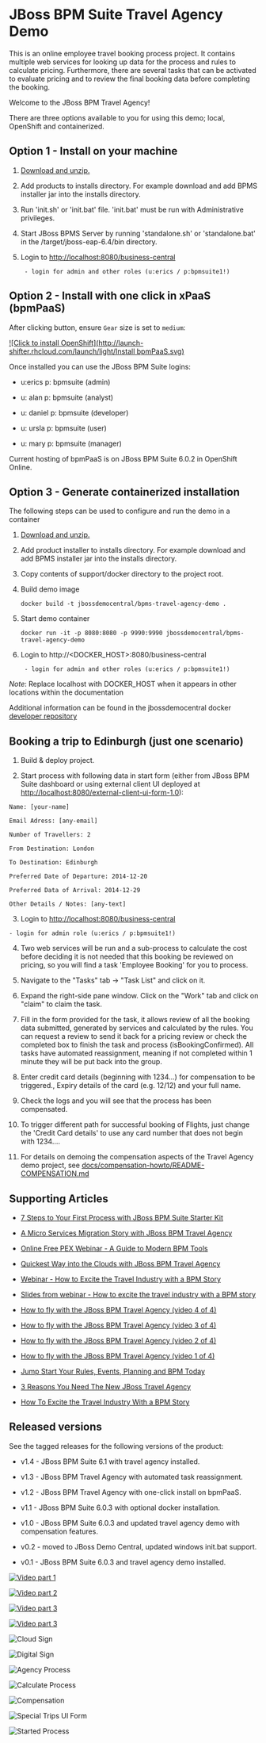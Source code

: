 JBoss BPM Suite Travel Agency Demo
==================================
This is an online employee travel booking process project. It contains multiple web services for looking up data for the process
and rules to calculate pricing. Furthermore, there are several tasks that can be activated to evaluate pricing and to review the
final booking data before completing the booking.

Welcome to the JBoss BPM Travel Agency!

There are three options available to you for using this demo; local, OpenShift and containerized.


Option 1 - Install on your machine
----------------------------------
1. [Download and unzip.](https://github.com/jbossdemocentral/bpms-travel-agency-demo/archive/master.zip)

2. Add products to installs directory. For example download and add BPMS installer jar into the installs directory.

3. Run 'init.sh' or 'init.bat' file. 'init.bat' must be run with Administrative privileges.

4. Start JBoss BPMS Server by running 'standalone.sh' or 'standalone.bat' in the <path-to-project>/target/jboss-eap-6.4/bin directory.

5. Login to [http://localhost:8080/business-central](http://localhost:8080/business-central)

    ```
     - login for admin and other roles (u:erics / p:bpmsuite1!)
    ```


Option 2 - Install with one click in xPaaS (bpmPaaS)
----------------------------------------------------
After clicking button, ensure `Gear` size is set to `medium`:
  
[![Click to install OpenShift](http://launch-shifter.rhcloud.com/launch/light/Install bpmPaaS.svg)](https://openshift.redhat.com/app/console/application_type/custom?&cartridges[]=https://raw.githubusercontent.com/jbossdemocentral/cartridge-bpmPaaS-travel-agency-demo/master/metadata/manifest.yml&name=travelagency&gear_profile=medium&initial_git_url=)

Once installed you can use the JBoss BPM Suite logins: 

   * u:erics   p: bpmsuite  (admin)

   * u: alan   p: bpmsuite  (analyst)

   * u: daniel p: bpmsuite (developer)

   * u: ursla  p: bpmsuite (user)

   * u: mary   p: bpmsuite (manager)

Current hosting of bpmPaaS is on JBoss BPM Suite 6.0.2 in OpenShift Online.


Option 3 - Generate containerized installation
----------------------------------------------
The following steps can be used to configure and run the demo in a container

1. [Download and unzip.](https://github.com/jbossdemocentral/bpms-travel-agency-demo/archive/master.zip)

2. Add product installer to installs directory. For example download and add BPMS installer jar into the installs directory.

3. Copy contents of support/docker directory to the project root.

4. Build demo image

	```
	docker build -t jbossdemocentral/bpms-travel-agency-demo .
	```
5. Start demo container

	```
	docker run -it -p 8080:8080 -p 9990:9990 jbossdemocentral/bpms-travel-agency-demo
	```
6. Login to http://&lt;DOCKER_HOST&gt;:8080/business-central
  
    ```
     - login for admin and other roles (u:erics / p:bpmsuite1!)
    ```
    
*Note*: Replace localhost with DOCKER_HOST when it appears in other locations within the documentation

Additional information can be found in the jbossdemocentral docker [developer repository](https://github.com/jbossdemocentral/docker-developer)


Booking a trip to Edinburgh (just one scenario)
-----------------------------------------------
1. Build & deploy project.

2. Start process with following data in start form (either from JBoss BPM Suite dashboard or using external client
	 UI deployed at [http://localhost:8080/external-client-ui-form-1.0](http://localhost:8080/external-client-ui-form-1.0)):

  ```
  Name: [your-name]

  Email Adress: [any-email]

  Number of Travellers: 2  

  From Destination: London

  To Destination: Edinburgh

  Preferred Date of Departure: 2014-12-20

  Preferred Data of Arrival: 2014-12-29

  Other Details / Notes: [any-text]
  ```

3. Login to [http://localhost:8080/business-central](http://localhost:8080/business-central)

  ```
  - login for admin role (u:erics / p:bpmsuite1!)
  ```

4. Two web services will be run and a sub-process to calculate the cost before deciding it is not needed that this booking be
	 reviewed on pricing, so you will find a task 'Employee Booking' for you to process.

5. Navigate to the "Tasks" tab -> "Task List" and click on it. 

6. Expand the right-side pane window.   Click on the "Work" tab and click on "claim" to claim the task.

7. Fill in the form provided for the task, it allows review of all the booking data submitted, generated by services and 
   calculated by the rules. You can request a review to send it back for a pricing review or check the completed box to 
   finish the task and process (isBookingConfirmed). All tasks have automated reassignment, meaning if not completed within 1 minute
   they will be put back into the group.

8. Enter credit card details (beginning with 1234...) for compensation to be triggered., Expiry details of the 
   card (e.g. 12/12) and your full name.

9. Check the logs and you will see that the process has been compensated.

10. To trigger different path for successful booking of Flights, just change the 'Credit Card details' to use any 
    card number that does not begin with 1234....

11. For details on demoing the compensation aspects of the Travel Agency demo project, 
    see [docs/compensation-howto/README-COMPENSATION.md](docs/compensation-howto/README-COMPENSATION.md)


Supporting Articles
-------------------
- [7 Steps to Your First Process with JBoss BPM Suite Starter Kit](http://www.schabell.org/2015/08/7-steps-first-process-jboss-bpmsuite-starter-kit.html)

- [A Micro Services Migration Story with JBoss BPM Travel Agency](http://www.schabell.org/2015/05/micro-services-migration-story-with-jboss-bpm-travel-agency.html)

- [Online Free PEX Webinar - A Guide to Modern BPM Tools](http://www.schabell.org/2015/04/online-free-pex-webinar-guide-to-modern-bpm-tools.html)

- [Quickest Way into the Clouds with JBoss BPM Travel Agency](http://www.schabell.org/2015/02/into-clouds-with-jboss-bpm-travel-agency.html)

- [Webinar - How to Excite the Travel Industry with a BPM Story](http://www.schabell.org/2015/02/webinar-how-to-excite-travel-industry.html)

- [Slides from webinar - How to excite the travel industry with a BPM story](http://www.schabell.org/2015/02/slides-webinar-jboss-bpm-travel-agency.html)

- [How to fly with the JBoss BPM Travel Agency (video 4 of 4)](http://www.schabell.org/2015/02/how-to-fly-with-jboss-bpm-travel-agency-part4.html)

- [How to fly with the JBoss BPM Travel Agency (video 3 of 4)](http://www.schabell.org/2015/01/how-to-fly-with-jboss-bpm-travel-agency-part3.html)

- [How to fly with the JBoss BPM Travel Agency (video 2 of 4)](http://www.schabell.org/2015/01/how-to-fly-with-jboss-bpm-travel-agency-part2.html)

- [How to fly with the JBoss BPM Travel Agency (video 1 of 4)](http://www.schabell.org/2015/01/how-to-fly-with-jboss-bpm-travel-agency.html)

- [Jump Start Your Rules, Events, Planning and BPM Today](http://www.schabell.org/2014/12/jump-start-rules-events-planning-bpm-today.html)

- [3 Reasons You Need The New JBoss Travel Agency](http://www.schabell.org/2014/12/3-reasons-you-need-new-jboss-travel-agency.html)

- [How To Excite the Travel Industry With a BPM Story](http://www.schabell.org/2014/10/how-to-excite-travel-agencies-with-bpm-story.html)


Released versions
-----------------
See the tagged releases for the following versions of the product:

- v1.4 - JBoss BPM Suite 6.1 with travel agency installed.

- v1.3 - JBoss BPM Travel Agency with automated task reassignment.

- v1.2 - JBoss BPM Travel Agency with one-click install on bpmPaaS.

- v1.1 - JBoss BPM Suite 6.0.3 with optional docker installation.

- v1.0 - JBoss BPM Suite 6.0.3 and updated travel agency demo with compensation features.

- v0.2 - moved to JBoss Demo Central, updated windows init.bat support.

- v0.1 - JBoss BPM Suite 6.0.3 and travel agency demo installed.


[![Video part 1](https://github.com/jbossdemocentral/bpms-travel-agency-demo/blob/master/docs/demo-images/video-part-1.png?raw=true)](http://vimeo.com/ericschabell/bpms-travel-agency-part-1)

[![Video part 2](https://github.com/jbossdemocentral/bpms-travel-agency-demo/blob/master/docs/demo-images/video-part-2.png?raw=true)](http://vimeo.com/ericschabell/bpms-travel-agency-part-2)

[![Video part 3](https://github.com/jbossdemocentral/bpms-travel-agency-demo/blob/master/docs/demo-images/video-part-3.png?raw=true)](http://vimeo.com/ericschabell/bpms-travel-agency-part-3)

[![Video part 3](https://github.com/jbossdemocentral/bpms-travel-agency-demo/blob/master/docs/demo-images/video-part-4.png?raw=true)](http://vimeo.com/ericschabell/bpms-travel-agency-part-4)

![Cloud Sign](https://github.com/jbossdemocentral/bpms-travel-agency-demo/blob/master/docs/demo-images/cloud-sign.jpg?raw=true)

![Digital Sign](https://github.com/jbossdemocentral/bpms-travel-agency-demo/blob/master/docs/demo-images/announce-sign.jpg?raw=true)

![Agency Process](https://github.com/jbossdemocentral/bpms-travel-agency-demo/blob/master/docs/demo-images/agency-process.png?raw=true)

![Calculate Process](https://github.com/jbossdemocentral/bpms-travel-agency-demo/blob/master/docs/demo-images/calculate-process.png?raw=true)

![Compensation](https://raw.githubusercontent.com/jbossdemocentral/bpms-travel-agency-demo/master/docs/demo-images/compensation-process.png?raw=true)

![Special Trips UI Form](https://raw.githubusercontent.com/jbossdemocentral/bpms-travel-agency-demo/master/docs/demo-images/SpecialTripsUIform.png)

![Started Process](https://raw.githubusercontent.com/jbossdemocentral/bpms-travel-agency-demo/master/docs/demo-images/started-process.png)

